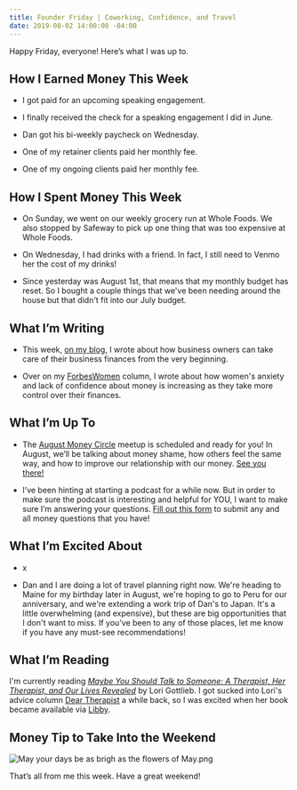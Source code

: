 ```yaml
---
title: Founder Friday | Coworking, Confidence, and Travel
date: 2019-08-02 14:00:00 -04:00
---
```


Happy Friday, everyone! Here’s what I was up to.

## How I Earned Money This Week

* I got paid for an upcoming speaking engagement.

* I finally received the check for a speaking engagement I did in June.

* Dan got his bi-weekly paycheck on Wednesday.

* One of my retainer clients paid her monthly fee.

* One of my ongoing clients paid her monthly fee.

## **How I Spent Money This Week**

* On Sunday, we went on our weekly grocery run at Whole Foods. We also stopped by Safeway to pick up one thing that was too expensive at Whole Foods. 

* On Wednesday,  I had drinks with a friend. In fact, I still need to Venmo her the cost of my drinks!

* Since yesterday was August 1st, that means that my monthly budget has reset. So I bought a couple things that we've been needing around the house but that didn't fit into our July budget.

## **What I’m Writing**

* This week, [on my blog](https://www.maggiegermano.com/blog/how-to-manage-your-business-finances-as-an-entrepreneur/), I wrote about how business owners can take care of their business finances from the very beginning.

* Over on my [ForbesWomen](https://www.forbes.com/sites/maggiegermano/2019/07/29/how-women-can-improve-their-financial-optimism-despite-growing-anxieties/) column, I wrote about how women's anxiety and lack of confidence about money is increasing as they take more control over their finances. 

## **What I’m Up To**

* The [August Money Circle](https://www.eventbrite.com/e/money-circle-dealing-with-money-shame-tickets-66476917249) meetup is scheduled and ready for you! In August, we’ll be talking about money shame, how others feel the same way, and how to improve our relationship with our money. [See you there!](https://www.eventbrite.com/e/money-circle-dealing-with-money-shame-tickets-66476917249)

* I’ve been hinting at starting a podcast for a while now. But in order to make sure the podcast is interesting and helpful for YOU, I want to make sure I’m answering your questions. [Fill out this form](https://docs.google.com/forms/d/e/1FAIpQLSf75z5itnYO-XOLStoqY5FXwuf8YI37ye5OD21Wv7tBGAqIVQ/viewform?usp=sf_link) to submit any and all money questions that you have!

## **What I’m Excited About**

* x

* Dan and I are doing a lot of travel planning right now. We're heading to Maine for my birthday later in August, we're hoping to go to Peru for our anniversary, and we're extending a work trip of Dan's to Japan. It's a little overwhelming (and expensive), but these are big opportunities that I don't want to miss. If you've been to any of those places, let me know if you have any must-see recommendations!

## **What I’m Reading**

I'm currently reading *[Maybe You Should Talk to Someone: A Therapist, Her Therapist, and Our Lives Revealed](https://www.goodreads.com/book/show/37570546-maybe-you-should-talk-to-someone)* by Lori Gottlieb. I got sucked into Lori's advice column [Dear Therapist](https://www.theatlantic.com/category/dear-therapist/) a while back, so I was excited when her book became available via [Libby](https://meet.libbyapp.com/). 

## **Money Tip to Take Into the Weekend**

![May your days be as brigh as the flowers of May.png](/uploads/May%20your%20days%20be%20as%20brigh%20as%20the%20flowers%20of%20May.png)

That’s all from me this week. Have a great weekend!